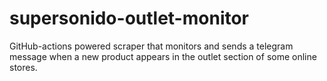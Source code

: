 # supersonido-outlet-monitor
GitHub-actions powered scraper that monitors and sends a telegram message when a new product appears in the outlet section of some online stores.
